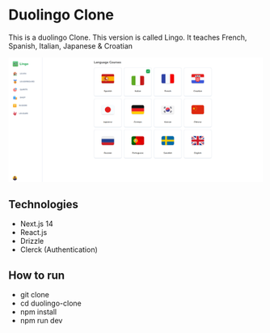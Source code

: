 # Duolingo Clone

This is a duolingo Clone. This version is called Lingo. It teaches French, Spanish, Italian, Japanese & Croatian

![Alt text](public/Lingo.png)

## Technologies

- Next.js 14
- React.js
- Drizzle
- Clerck (Authentication)

## How to run

- git clone
- cd duolingo-clone
- npm install
- npm run dev
